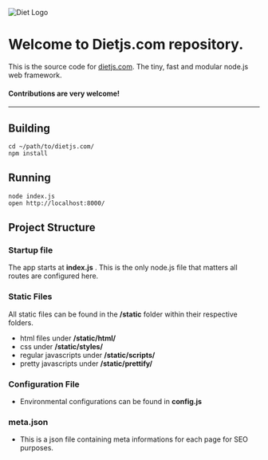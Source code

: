![Diet Logo](http://i.imgur.com/Dasjkkp.png)

# Welcome to Dietjs.com repository. 

This is the source code for [dietjs.com](http://dietjs.com/). The tiny, fast and modular node.js web framework.

#### **Contributions are very welcome!**

---

## **Building**
```
cd ~/path/to/dietjs.com/
npm install
```

## **Running**
```
node index.js
open http://localhost:8000/
```

## **Project Structure**

### **Startup file**
The app starts at **index.js** . This is the only node.js file that matters all routes are configured here.

### **Static Files**
All static files can be found in the **/static** folder within their respective folders. 

 - html files under **/static/html/** 
 - css under **/static/styles/**
 - regular javascripts under **/static/scripts/**  
 - pretty javascripts under **/static/prettify/**

### **Configuration File**
- Environmental configurations can be found in **config.js**

### **meta.json**
- This is a json file containing meta informations for each page for SEO purposes.




